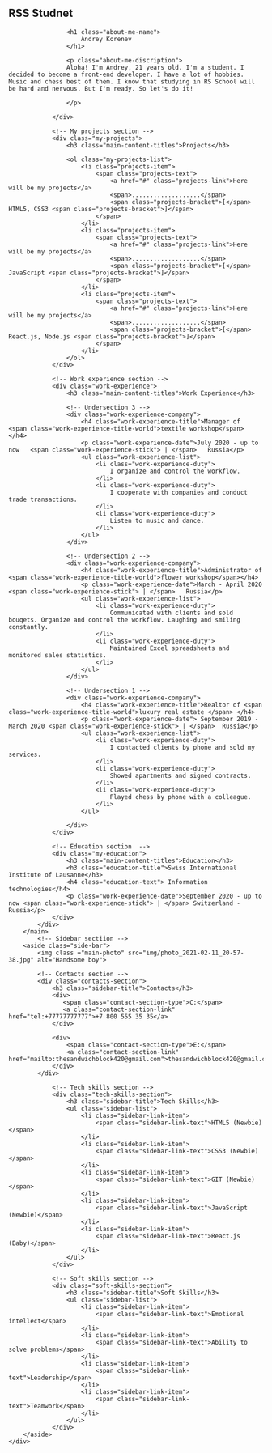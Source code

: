<!DOCTYPE html>
<html lang="en">
<head>
    <meta charset="UTF-8">
    <meta http-equiv="X-UA-Compatible" content="IE=edge">
    <meta name="viewport" content="width=device-width, initial-scale=1.0">
    <title>My resume</title>
    <!--Google Font Montserrat  -->
    <link rel="preconnect" href="https://fonts.gstatic.com">
    <link href="https://fonts.googleapis.com/css2?family=Montserrat:wght@400;700&display=swap" rel="stylesheet">
    <!-- CSS file -->
    <link rel="stylesheet" href="css/style.css">
</head>
<body> 
    <!-- Main section -->
    <div class="main-section">
        <!-- Main content section -->
        <main>
            <div class="main-content">
                <!-- About me section -->
                <div class="about-me">
                    <h2 class="about-me-profession">RSS Studnet</h2>

                    <h1 class="about-me-name">
                        Andrey Korenev
                    </h1>

                    <p class="about-me-discription">
                    Aloha! I'm Andrey, 21 years old. I'm a student. I decided to become a front-end developer. I have a lot of hobbies. Music and chess best of them. I know that studying in RS School will be hard and nervous. But I'm ready. So let's do it!

                    </p> 

                </div>

                <!-- My projects section -->
                <div class="my-projects">
                    <h3 class="main-content-titles">Projects</h3>

                    <ol class="my-projects-list">
                        <li class="projects-item">
                            <span class="projects-text">
                                <a href="#" class="projects-link">Here will be my projects</a>
                                <span>...................</span>
                                <span class="projects-bracket">[</span> HTML5, CSS3 <span class="projects-bracket">]</span> 
                            </span>
                        </li>
                        <li class="projects-item">
                            <span class="projects-text">
                                <a href="#" class="projects-link">Here will be my projects</a>
                                <span>...................</span>
                                <span class="projects-bracket">[</span> JavaScript <span class="projects-bracket">]</span>
                            </span>
                        </li>
                        <li class="projects-item">
                            <span class="projects-text">
                                <a href="#" class="projects-link">Here will be my projects</a>
                                <span>..........,........</span>
                                <span class="projects-bracket">[</span> React.js, Node.js <span class="projects-bracket">]</span>
                            </span>
                        </li>
                    </ol>  
                </div>

                <!-- Work experience section -->
                <div class="work-experience">
                    <h3 class="main-content-titles">Work Experience</h3>

                    <!-- Undersection 3 -->
                    <div class="work-experience-company">
                        <h4 class="work-experience-title">Manager of  <span class="work-experience-title-world">textile workshop</span> </h4>
                        <p class="work-experience-date">July 2020 - up to now   <span class="work-experience-stick"> | </span>   Russia</p>
                        <ul class="work-experience-list">
                            <li class="work-experience-duty">
                                I organize and control the workflow.
                            </li>
                            <li class="work-experience-duty">
                                I cooperate with companies and conduct trade transactions.
                            </li>
                            <li class="work-experience-duty"> 
                                Listen to music and dance. 
                            </li>
                        </ul>
                    </div>

                    <!-- Undersection 2 -->
                    <div class="work-experience-company">
                        <h4 class="work-experience-title">Administrator of <span class="work-experience-title-world">flower workshop</span></h4>
                        <p class="work-experience-date">March - April 2020  <span class="work-experience-stick"> | </span>   Russia</p>
                        <ul class="work-experience-list">
                            <li class="work-experience-duty">
                                Communicated with clients and sold bouqets. Organize and control the workflow. Laughing and smiling constantly.
                            </li>
                            <li class="work-experience-duty">
                                Maintained Excel spreadsheets and monitored sales statistics.
                            </li>
                        </ul>
                    </div>

                    <!-- Undersection 1 -->
                    <div class="work-experience-company">
                        <h4 class="work-experience-title">Realtor of <span class="work-experience-title-world">luxury real estate </span> </h4>
                        <p class="work-experience-date"> September 2019 - March 2020 <span class="work-experience-stick"> | </span>  Russia</p>
                        <ul class="work-experience-list">
                            <li class="work-experience-duty">
                                I contacted clients by phone and sold my services.
                            </li>
                            <li class="work-experience-duty">
                                Showed apartments and signed contracts.
                            </li>
                            <li class="work-experience-duty"> 
                                Played chess by phone with a colleague.
                            </li>
                        </ul>
                        
                    </div>
                </div>

                <!-- Education section  -->
                <div class="my-education">
                    <h3 class="main-content-titles">Education</h3>
                    <h3 class="education-title">Swiss International Institute of Lausanne</h3>
                    <h4 class="education-text"> Information technologies</h4>
                    <p class="work-experience-date">September 2020 - up to now <span class="work-experience-stick"> | </span> Switzerland - Russia</p>
                </div>
            </div>
        </main>
            <!-- Sidebar sectiion -->
        <aside class="side-bar">
            <img class ="main-photo" src="img/photo_2021-02-11_20-57-38.jpg" alt="Handsome boy">

            <!-- Contacts section -->
            <div class="contacts-section">
                <h3 class="sidebar-title">Contacts</h3>
                <div>
                   <span class="contact-section-type">C:</span>
                   <a class="contact-section-link" href="tel:+77777777777">+7 800 555 35 35</a>
                </div>

                <div>
                    <span class="contact-section-type">E:</span>
                    <a class="contact-section-link" href="mailto:thesandwichblock420@gmail.com">thesandwichblock420@gmail.com</a>
                </div>
            </div>
                
                <!-- Tech skills section -->
                <div class="tech-skills-section">
                    <h3 class="sidebar-title">Tech Skills</h3>
                    <ul class="sidebar-list">
                        <li class="sidebar-link-item">
                            <span class="sidebar-link-text">HTML5 (Newbie)</span>
                        </li>
                        <li class="sidebar-link-item">
                            <span class="sidebar-link-text">CSS3 (Newbie)</span>
                        </li>
                        <li class="sidebar-link-item"> 
                            <span class="sidebar-link-text">GIT (Newbie)</span>
                        </li>
                        <li class="sidebar-link-item">
                            <span class="sidebar-link-text">JavaScript (Newbie)</span>
                        </li>
                        <li class="sidebar-link-item">
                            <span class="sidebar-link-text">React.js (Baby)</span>
                        </li>
                    </ul>
                </div>

                <!-- Soft skills section -->
                <div class="soft-skills-section">
                    <h3 class="sidebar-title">Soft Skills</h3>
                    <ul class="sidebar-list">
                        <li class="sidebar-link-item">
                            <span class="sidebar-link-text">Emotional intellect</span>
                        </li>
                        <li class="sidebar-link-item">
                            <span class="sidebar-link-text">Ability to solve problems</span>
                        </li>
                        <li class="sidebar-link-item">
                            <span class="sidebar-link-text">Leadership</span>
                        </li>
                        <li class="sidebar-link-item">
                            <span class="sidebar-link-text">Teamwork</span>
                        </li>
                    </ul>
                </div>
        </aside>
    </div>  
</body>
</html>
